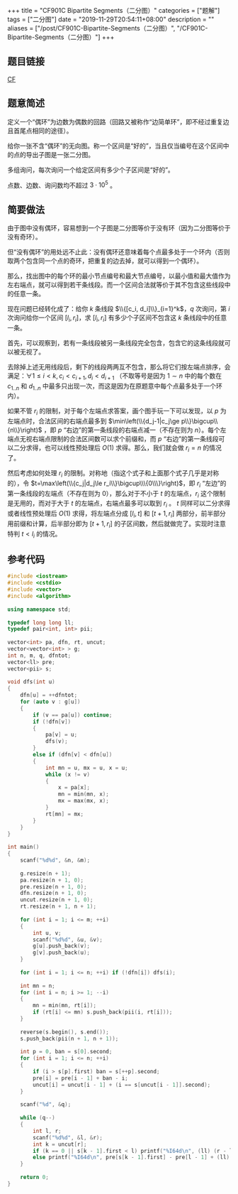 +++
title = "CF901C Bipartite Segments（二分图）"
categories = ["题解"]
tags = ["二分图"]
date = "2019-11-29T20:54:11+08:00"
description = ""
aliases = ["/post/CF901C-Bipartite-Segments（二分图）", "/CF901C-Bipartite-Segments（二分图）"]
+++


## 题目链接

[CF](https://codeforces.com/contest/901/problem/D)

## 题意简述

定义一个“偶环”为边数为偶数的回路（回路又被称作“边简单环”，即不经过重复边且首尾点相同的途径）。

给你一张不含“偶环”的无向图。称一个区间是“好的”，当且仅当编号在这个区间中的点的导出子图是一张二分图。

多组询问，每次询问一个给定区间有多少个子区间是“好的”。

点数、边数、询问数均不超过 $3\cdot 10^5$ 。

<!--more-->

## 简要做法

由于图中没有偶环，容易想到一个子图是二分图等价于没有环（因为二分图等价于没有奇环）。

但“没有偶环”的用处远不止此：没有偶环还意味着每个点最多处于一个环内（否则取两个包含同一个点的奇环，把重复的边去掉，就可以得到一个偶环）。

那么，找出图中的每个环的最小节点编号和最大节点编号，以最小值和最大值作为左右端点，就可以得到若干条线段。而一个区间合法就等价于其不包含这些线段中的任意一条。

现在问题已经转化成了：给你 $k$ 条线段 $\\{[c_i, d_i]\\}_{i=1}^k$，$q$ 次询问，第 $i$ 次询问给你一个区间 $[l_i, r_i]$，求 $[l_i, r_i]$ 有多少个子区间不包含这 $k$ 条线段中的任意一条。

首先，可以观察到，若有一条线段被另一条线段完全包含，包含它的这条线段就可以被无视了。

去除掉上述无用线段后，剩下的线段两两互不包含，那么将它们按左端点排序，会满足：$\forall 1\le i< k, c_i< c_{i+1}, d_i< d_{i+1}$ （不取等号是因为 $1\sim n$ 中的每个数在 $c_{1..n}$ 和 $d_{1..n}$ 中最多只出现一次，而这是因为在原题意中每个点最多处于一个环内）。 

如果不管 $r_i$ 的限制，对于每个左端点求答案，画个图手玩一下可以发现，以 $p$ 为左端点时，合法区间的右端点最多到 $\min\left(\\{d_j-1|c_j\ge p\\}\bigcup\\{n\\}\right)$ ，即 $p$ “右边”的第一条线段的右端点减一（不存在则为 $n$）。每个左端点无视右端点限制的合法区间数可以求个前缀和，而 $p$ “右边”的第一条线段可以二分求得，也可以线性预处理后 $O(1)$ 求得。那么，我们就会做 $r_i=n$ 的情况了。

然后考虑如何处理 $r_i$ 的限制。对称地（指这个式子和上面那个式子几乎是对称的），令 $t=\max\left(\\{c_j|d_j\le r_i\\}\bigcup\\\{0\\\}\right)$，即 $r_i$ “左边”的第一条线段的左端点（不存在则为 $0$），那么对于不小于 $t$ 的左端点，$r_i$ 这个限制是无用的，而对于大于 $t$ 的左端点，右端点最多可以取到 $r_i$ 。 $t$ 同样可以二分求得或者线性预处理后 $O(1)$ 求得，将左端点分成 $[l_i, t]$ 和 $[t+1, r_i]$ 两部分，前半部分用前缀和计算，后半部分即为 $[t+1, r_i]$ 的子区间数，然后就做完了。实现时注意特判 $t< l_i$ 的情况。

## 参考代码

```cpp
#include <iostream>
#include <cstdio>
#include <vector>
#include <algorithm>
 
using namespace std;
 
typedef long long ll;
typedef pair<int, int> pii;
 
vector<int> pa, dfn, rt, uncut;
vector<vector<int> > g;
int n, m, q, dfntot;
vector<ll> pre;
vector<pii> s;
 
void dfs(int u)
{
	dfn[u] = ++dfntot;
	for (auto v : g[u])
	{
		if (v == pa[u]) continue;
		if (!dfn[v])
		{
			pa[v] = u;
			dfs(v);
		}
		else if (dfn[v] < dfn[u])
		{
			int mn = u, mx = u, x = u;
			while (x != v)
			{
				x = pa[x];
				mn = min(mn, x);
				mx = max(mx, x);
			}
			rt[mn] = mx;
		}
	}
}
 
int main()
{
	scanf("%d%d", &n, &m);
	
	g.resize(n + 1);
	pa.resize(n + 1, 0);
	pre.resize(n + 1, 0);
	dfn.resize(n + 1, 0);
	uncut.resize(n + 1, 0);
	rt.resize(n + 1, n + 1);
	
	for (int i = 1; i <= m; ++i)
	{
		int u, v;
		scanf("%d%d", &u, &v);
		g[u].push_back(v);
		g[v].push_back(u);
	}
	
	for (int i = 1; i <= n; ++i) if (!dfn[i]) dfs(i);
	
	int mn = n;
	for (int i = n; i >= 1; --i)
	{
		mn = min(mn, rt[i]);
		if (rt[i] <= mn) s.push_back(pii(i, rt[i]));
	}
	
	reverse(s.begin(), s.end());
	s.push_back(pii(n + 1, n + 1));
	
	int p = 0, ban = s[0].second;
	for (int i = 1; i <= n; ++i)
	{
		if (i > s[p].first) ban = s[++p].second;
		pre[i] = pre[i - 1] + ban - i;
		uncut[i] = uncut[i - 1] + (i == s[uncut[i - 1]].second);
	}
	
	scanf("%d", &q);
	
	while (q--)
	{
		int l, r;
		scanf("%d%d", &l, &r);
		int k = uncut[r];
		if (k == 0 || s[k - 1].first < l) printf("%I64d\n", (ll) (r - l + 1) * (r - l + 2) / 2);
		else printf("%I64d\n", pre[s[k - 1].first] - pre[l - 1] + (ll) (r - s[k - 1].first) * (r - s[k - 1].first + 1) / 2);
	}
	
	return 0;
}
```
